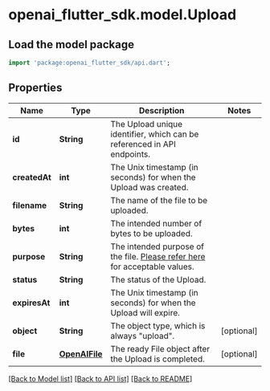 # openai_flutter_sdk.model.Upload

## Load the model package
```dart
import 'package:openai_flutter_sdk/api.dart';
```

## Properties
Name | Type | Description | Notes
------------ | ------------- | ------------- | -------------
**id** | **String** | The Upload unique identifier, which can be referenced in API endpoints. | 
**createdAt** | **int** | The Unix timestamp (in seconds) for when the Upload was created. | 
**filename** | **String** | The name of the file to be uploaded. | 
**bytes** | **int** | The intended number of bytes to be uploaded. | 
**purpose** | **String** | The intended purpose of the file. [Please refer here](/docs/api-reference/files/object#files/object-purpose) for acceptable values. | 
**status** | **String** | The status of the Upload. | 
**expiresAt** | **int** | The Unix timestamp (in seconds) for when the Upload will expire. | 
**object** | **String** | The object type, which is always \"upload\". | [optional] 
**file** | [**OpenAIFile**](OpenAIFile.md) | The ready File object after the Upload is completed. | [optional] 

[[Back to Model list]](../README.md#documentation-for-models) [[Back to API list]](../README.md#documentation-for-api-endpoints) [[Back to README]](../README.md)


